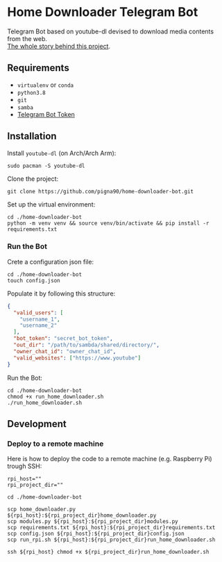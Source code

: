 # Home Downloader Telegram Bot
Telegram Bot based on youtube-dl devised to download media contents from the web.  
[The whole story behind this project](https://alerom90.medium.com/how-i-made-my-girlfriend-happy-with-a-simple-telegram-bot-2be8e4b150e7?source=friends_link&sk=742b5296b19b0eae0e7f8827dbc747f4).

## Requirements 
- `virtualenv` or `conda`
- `python3.8`
- `git`
- `samba`
- [Telegram Bot Token](https://core.telegram.org/bots)
## Installation  
Install `youtube-dl` (on Arch/Arch Arm):
```shell script
sudo pacman -S youtube-dl
```
Clone the project:
```shell script
git clone https://github.com/pigna90/home-downloader-bot.git
```
Set up the virtual environment:
```shell script
cd ./home-downloader-bot
python -m venv venv && source venv/bin/activate && pip install -r requirements.txt
```
### Run the Bot
Crete a configuration json file:
```shell script
cd ./home-downloader-bot
touch config.json
```
Populate it by following this structure:
```json
{
  "valid_users": [
    "username_1",
    "username_2"
  ],
  "bot_token": "secret_bot_token",
  "out_dir": "/path/to/sambda/shared/directory/",
  "owner_chat_id": "owner_chat_id",
  "valid_websites": ["https://www.youtube"]
}
```
Run the Bot:
```shell script
cd ./home-downloader-bot
chmod +x run_home_downloader.sh
./run_home_downloader.sh
```
## Development
### Deploy to a remote machine
Here is how to deploy the code to a remote machine (e.g. Raspberry Pi) trough SSH:
```shell script
rpi_host=""
rpi_project_dir=""

cd ./home-downloader-bot

scp home_downloader.py ${rpi_host}:${rpi_project_dir}home_downloader.py
scp modules.py ${rpi_host}:${rpi_project_dir}modules.py
scp requirements.txt ${rpi_host}:${rpi_project_dir}requirements.txt
scp config.json ${rpi_host}:${rpi_project_dir}config.json
scp run_rpi.sh ${rpi_host}:${rpi_project_dir}run_home_downloader.sh

ssh ${rpi_host} chmod +x ${rpi_project_dir}run_home_downloader.sh
```

